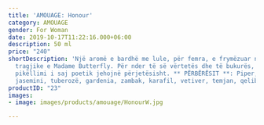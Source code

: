 ```yaml
---
title: 'AMOUAGE: Honour'
category: AMOUAGE
gender: For Woman
date: 2019-10-17T11:22:16.000+06:00
description: 50 ml
price: "240"
shortDescription: 'Një aromë e bardhë me lule, për femra, e frymëzuar nga gjendja
  tragjike e Madame Butterfly. Për nder të së vërtetës dhe të bukurës, dashuria dhe
  pikëllimi i saj poetik jehojnë përjetësisht. ** PËRBËRËSIT **: Piper, koriandër,
  jasemini, tuberozë, gardenia, zambak, karafil, vetiver, temjan, qelibar dhe lëkurë.  **50ml-EDP-WOMAN**'
productID: "23"
images:
- image: images/products/amouage/HonourW.jpg

---
```


